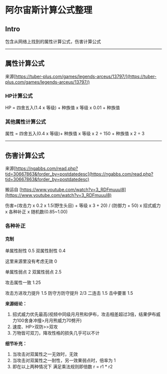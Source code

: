 # 阿尔宙斯计算公式整理

## Intro
包含从网络上找到的属性计算公式，伤害计算公式

---

## 属性计算公式
来源[https://tuber-plus.com/games/legends-arceus/13797/](https://tuber-plus.com/games/legends-arceus/13797/)

### HP计算公式
HP = 四舍五入(1.4 x 等级) + 种族值 x 等级 x 0.01 + 种族值

### 其他属性计算公式
属性 = 四舍五入(0.4 x 等级)+ 种族值 x 等级 x 2 ÷ 150 + 种族值 x 2 ÷ 3

---
## 伤害计算公式
来源[https://ngabbs.com/read.php?tid=30667863&forder_by=postdatedesc](https://ngabbs.com/read.php?tid=30667863&forder_by=postdatedesc)

搬运自
[https://www.youtube.com/watch?v=3_RDFmuuuI8](https://www.youtube.com/watch?v=3_RDFmuuuI8)

伤害=(攻击力 x 0.2 x 1.5(野生头目) + 等级 x 3 + 20) / (防御力 + 50) x 招式威力 x 各种补正 x 随机数(0.85~1.00)

### 各种补正
#### 克制
单属性耐性 0.5 
双属性耐性 0.4

这里来源里没有考虑无效 0

单属性弱点 2
双属性弱点 2.5

攻击属性一致 1.25

攻击方进攻力提升 1.5
防守方防守提升 2/3
二连击 1.5
击中要害 1.5

__来源结论：__

1. 招式威力优先最高(视频中同级月月熊和伊布，攻击相差超过3倍，结果伊布威力100舍身冲撞>月月熊威力70劈开)
2. 速度、HP>双防>>双攻
3. 万物皆可双刀，降攻性格的损失几乎可以不计

__细节补充：__
1. 当攻击对双属性之一无效时，无效
2. 当攻击对双属性之一耐性，另一效果弱点时，倍率为 1
3. 即在以上两种情况下 满足乘法规则即倍数 r = r1 * r2
